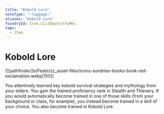 ```yaml
---
title: "Kobold Lore"
noteType: ":luggage:"
aliases: "Kobold Lore"
foundryId: Item.S1i3AQpStytFpMKc
tags:
  - Item
---
```


# Kobold Lore
![[pathfinder2e/Feats/zz_asset-files/icons-sundries-books-book-red-exclamation.webp|150]]

You attentively learned key kobold survival strategies and mythology from your elders. You gain the trained proficiency rank in Stealth and Thievery. If you would automatically become trained in one of those skills (from your background or class, for example), you instead become trained in a skill of your choice. You also become trained in Kobold Lore.
